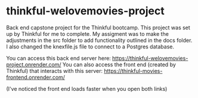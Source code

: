 # thinkful-welovemovies-project

Back end capstone project for the Thinkful bootcamp. 
This project was set up by Thinkful for me to complete. 
My assigment was to make the adjustments in the src folder to add functionality outlined in the docs folder. 
I also changed the knexfile.js file to connect to a Postgres database.

You can access this back end server here: https://thinkful-welovemovies-project.onrender.com/
You can also access the front end (created by Thinkful) that interacts with this server: https://thinkful-movies-frontend.onrender.com/

(I've noticed the front end loads faster when you open both links)

